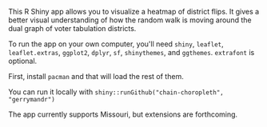 This R Shiny app allows you to visualize a heatmap of district flips. It gives a better visual understanding of how the random walk is moving around the dual graph of voter tabulation districts. 

To run the app on your own computer, you'll need `shiny`, `leaflet`, `leaflet.extras`, `ggplot2`, `dplyr`, `sf`, `shinythemes`, and `ggthemes`. `extrafont` is optional. 

First, install `pacman` and that will load the rest of them. 

You can run it locally with `shiny::runGithub("chain-choropleth", "gerrymandr")`

The app currently supports Missouri, but extensions are forthcoming. 
